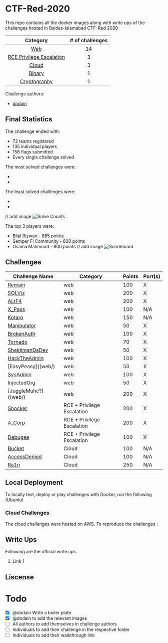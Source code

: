 # CTF-Red-2020
This repo contains all the docker images along with write ups of the challenges hosted in Bsides-Islamabad CTF-Red 2020

|Category|# of challenges|
|:-:|:-:|
|[Web](web)|14|
|[RCE Privilege Escalation](RCEPrivilegeEscalation/)|3|
|[Cloud](cloud/)|3|
|[Binary](binary/)|1|
|[Cryptography](cryptography/)|1|



Challenge authors:
- [dodain](https://twitter.com/Moiz_ImtiazKhan)
<Authors to add Themselves>


## Final Statistics

The challenge ended with:

* 72 teams registered
* 135 individual players
* 158 flags submitted
* Every single challenge solved

The most solved challenges were:

* <Get Stats>
* <Get Stats>
  
The least solved challenges were:

* <Get Stats>
* <Get Stats>
// add image 
![Solve Counts](dodain.png)

The top 3 players were:

* Bilal Rizwan - 885 points
* Semper Fi Community - 820 points
* Osama Mahmood - 800 points
// add image
![Scoreboard](dodain.png)

## Challenges

| Challenge Name                                                 | Category      | Points | Port(s)             |
| -------------------------------------------------------------- | ------------- | ------ | ------------------- |
| [Remain](web/)                                                 | web           | 100    | X                   |
| [SQLViz](web/)                                                 | web           | 200    | X                   |
| [ALtF4](web/)                                                  | web           | 200    | X                   |
| [X_Pass](web/)                                                 | web           | 100    | N/A                 |
| [Kotaro](web/)                                                 | web           | 150    | N/A                 |
| [Manipulator](web/)                                            | web           | 50     | X                |
| [BrokenAuth](web/)                                             | web           | 100    | X               |
| [Tornado](web/)                                                | web            | 70    | X               |
| [ShaktimanDaDev](web/)                                         | web            | 50    | X               |
| [HackTheAdmin](web/)                                           | web          | 100    | X                |
| [EasyPeasy]((web/)                                             | web           | 50    | X               |
| [SysAdmin](web/)                                               | web           | 100    | X                 |
| [InjectedOrg](web/)                                            | web           | 50    | X      |
| [JuggleMuhc?]((web/)                                           | web           | 200    |X  |
| [Shocker](RCE-PrivilegeEscalation/  )                          |  RCE + Privilege Escalation          | 200    | X|
| [A_Corp](RCE-PrivilegeEscalation/  )                           | RCE + Privilege Escalation           | 200    | X|
| [Debugee](RCE-PrivilegeEscalation/  )                          | RCE + Privilege Escalation           | 100    | X |
| [Bucket](cloud/)                                               |Cloud          | 100    | N/A|                  |
| [AccessDenied](cloud/)                                         | Cloud         | 100    | N/A|                  |
| [Ra1n](cloud/)                                                 | Cloud          | 250    |N/A|                  |

## Local Deployment

To locally test, deploy or play challenges with Docker, run the following (Ubuntu)
<Suitable Guide on local deployment>

### Cloud Challenges 
The cloud challenges were hosted on AWS. To reproduce the challenges  :
<Dodain to add Cloud challanges deployment>
  
## Write Ups
Following are the official write ups.
1. Link 1



## Liscense 


# Todo
- [X] @dodain Write a boiler plate 
- [X] @dodain to add the relevant images 
- [ ] All authors to add themselves in challenge authors
- [ ] Individuals to add their challenge in the respective folder
- [ ] Individuals to add their walkthrough link
